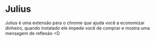 # Julius

Julius é uma extensão para o chrome que ajuda você a economizar dinheiro, quando instalado ele impede você de comprar
e mostra uma mensagem de reflexão =D
